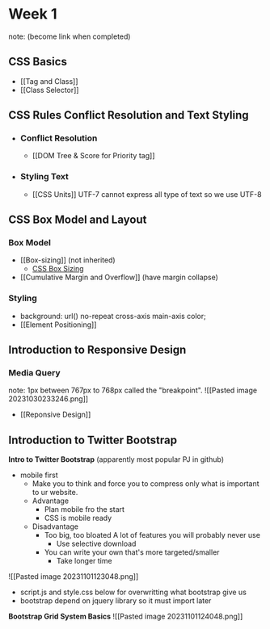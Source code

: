 # Week 1 
note: (become link when completed)

## CSS Basics
+ [[Tag and Class]]
+ [[Class Selector]] 



## CSS Rules Conflict Resolution and Text Styling 

+ ### Conflict Resolution
	+ [[DOM Tree & Score for Priority tag]] 

+ ### Styling Text
	+ [[CSS Units]]
	UTF-7 cannot express all type of text so we use UTF-8 



## CSS Box Model and Layout

### Box Model
+ [[Box-sizing]] (not inherited)
	+ [CSS Box Sizing](https://www.w3schools.com/css/css3_box-sizing.asp)
+ [[Cumulative Margin and Overflow]] (have margin collapse)

### Styling
+ background: url() no-repeat cross-axis main-axis color; 
+ [[Element Positioning]] 



## Introduction to Responsive Design

### Media Query 
note: 1px between 767px to 768px called the "breakpoint".
![[Pasted image 20231030233246.png]]
+ [[Reponsive Design]]



## Introduction to Twitter Bootstrap

**Intro to Twitter Bootstrap** (apparently most popular PJ in github)
+ mobile first
	+ Make you to think and force you to compress only what is important to ur website.
	+ Advantage
		+ Plan mobile fro the start
		+ CSS is mobile ready
	+ Disadvantage
		+ Too big, too bloated
			A lot of features you will probably never use
			+ Use selective download
		+ You can write your own that's more targeted/smaller
			+ Take longer time


![[Pasted image 20231101123048.png]]
+ script.js and style.css below for overwritting what bootstrap give us 
+ bootstrap depend on jquery library so it must import later

**Bootstrap Grid System Basics**
![[Pasted image 20231101124048.png]]
